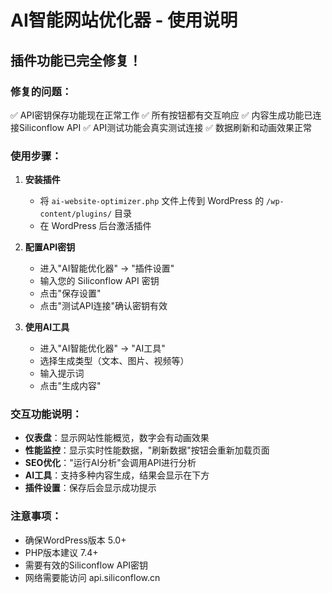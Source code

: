 # AI智能网站优化器 - 使用说明

## 插件功能已完全修复！

### 修复的问题：
✅ API密钥保存功能现在正常工作
✅ 所有按钮都有交互响应
✅ 内容生成功能已连接Siliconflow API
✅ API测试功能会真实测试连接
✅ 数据刷新和动画效果正常

### 使用步骤：

1. **安装插件**
   - 将 `ai-website-optimizer.php` 文件上传到 WordPress 的 `/wp-content/plugins/` 目录
   - 在 WordPress 后台激活插件

2. **配置API密钥**
   - 进入"AI智能优化器" → "插件设置"
   - 输入您的 Siliconflow API 密钥
   - 点击"保存设置"
   - 点击"测试API连接"确认密钥有效

3. **使用AI工具**
   - 进入"AI智能优化器" → "AI工具"
   - 选择生成类型（文本、图片、视频等）
   - 输入提示词
   - 点击"生成内容"

### 交互功能说明：

- **仪表盘**：显示网站性能概览，数字会有动画效果
- **性能监控**：显示实时性能数据，"刷新数据"按钮会重新加载页面
- **SEO优化**："运行AI分析"会调用API进行分析
- **AI工具**：支持多种内容生成，结果会显示在下方
- **插件设置**：保存后会显示成功提示

### 注意事项：
- 确保WordPress版本 5.0+
- PHP版本建议 7.4+
- 需要有效的Siliconflow API密钥
- 网络需要能访问 api.siliconflow.cn